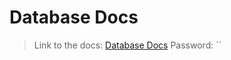 Database Docs
============

> Link to the docs: [Database Docs](https://dbdocs.io/dennisboachie9/cheapstores)
> Password: ``





